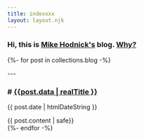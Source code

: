 ```yaml
---
title: indexxxx
layout: layout.njk
---
```


<h3>Hi, this is <a href="https://kindohm.com">Mike Hodnick's</a> blog. <a href="/why">Why?</a></h3>

{%- for post in collections.blog -%}

  <div>

  <p>---</p>
  <h3># <a href="{{ post.url }}">{{post.data | realTitle }}</a></h3>
  <p><time>{{ post.date | htmlDateString }}</time></p>
  {{ post.content  | safe}}
  </div>
{%- endfor -%}
